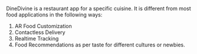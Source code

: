 
DineDivine is a restaurant app for a specific cuisine. It is different from most food applications in the following ways:
1) AR Food Customization
2) Contactless Delivery
3) Realtime Tracking
4) Food Recommendations as per taste for different cultures or newbies.
